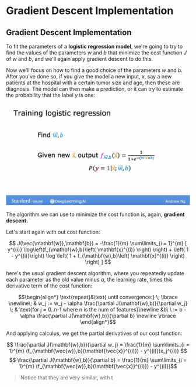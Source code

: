 # Gradient Descent Implementation

## Gradient Descent Implementation

To fit the parameters of a **logistic regression model**, we're going to try to find the values of the parameters $w$ and $b$ that minimize the cost function $J$ of $w$ and $b$, and we'll again apply gradient descent to do this. 

Now we'll focus on how to find a good choice of the parameters $w$ and $b$. After you've done so, if you give the model a new input, $x$, say a new patients at the hospital with a certain tumor size and age, then these are diagnosis. The model can then make a prediction, or it can try to estimate the probability that the label $y$ is one:

![](2024-01-07-21-18-05.png)

The algorithm we can use to minimize the cost function is, again, **gradient descent.**

Let's start again with out cost function:

$$
J(\vec{\mathbf{w}},\mathbf{b}) = -\frac{1}{m} \sum\limits_{i = 1}^{m} [
  y^{(i)} \log\left(f_{\mathbf{w},b}\left( \mathbf{x}^{(i)} \right) \right) + \left( 1 - y^{(i)}\right) \log \left( 1 + f_{\mathbf{w},b}\left( \mathbf{x}^{(i)} \right) \right)
]
$$

 here's the usual gradient descent algorithm, where you repeatedly update each parameter as the old value minus $\alpha$, the learning rate, times this derivative term of the cost function:

$$\begin{align*} \text{repeat}&\text{ until convergence:} \; \lbrace \newline\;
& w_j := w_j -  \alpha \frac{\partial J(\mathbf{w},b)}{\partial w_j} \; & \text{for j = 0..n-1 where n is the num of features}\newline
&b\ \ := b -  \alpha \frac{\partial J(\mathbf{w},b)}{\partial b}  \newline \rbrace
\end{align*}$$

And applying calculus, we get the partial derivatives of our cost function: 

$$ \frac{\partial J(\mathbf{w},b)}{\partial w_j} = \frac{1}{m} \sum\limits_{i = 1}^{m} (f_{\mathbf{\vec{w}},b}(\mathbf{\vec{x}}^{(i)}) - y^{(i)})x_j^{(i)} $$ 
$$ \frac{\partial J(\mathbf{w},b)}{\partial b} = \frac{1}{m} \sum\limits_{i = 1}^{m} (f_{\mathbf{\vec{w}},b}(\mathbf{\vec{x}}^{(i)}) - y^{(i)})$$ 

> Notice that they are very similar, with t